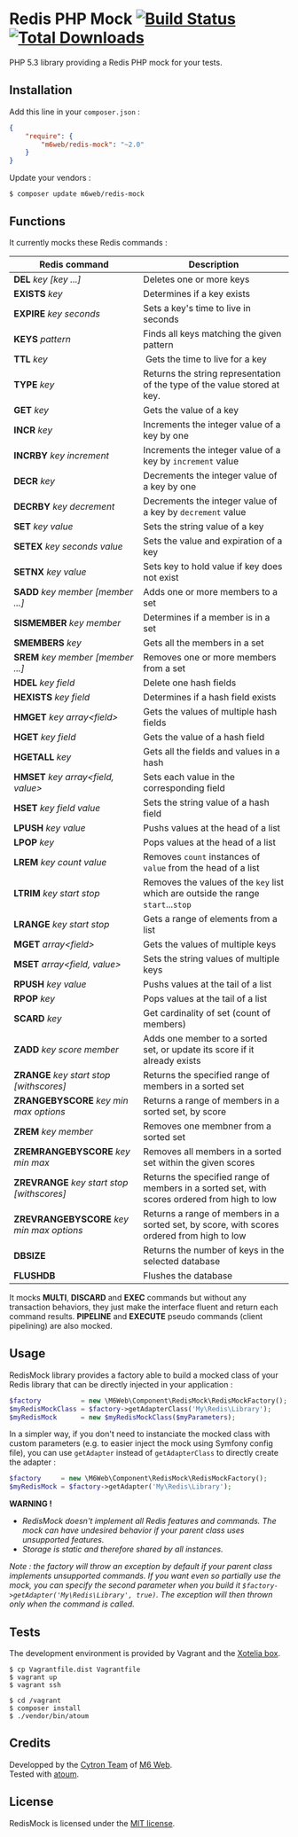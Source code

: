# Redis PHP Mock [![Build Status](https://secure.travis-ci.org/M6Web/RedisMock.svg?branch=master)](http://travis-ci.org/M6Web/RedisMock) [![Total Downloads](https://poser.pugx.org/m6web/redis-mock/downloads.svg)](https://packagist.org/packages/m6web/redis-mock)

PHP 5.3 library providing a Redis PHP mock for your tests.

## Installation

Add this line in your `composer.json` :

```json
{
    "require": {
        "m6web/redis-mock": "~2.0"
    }
}
```

Update your vendors :

```
$ composer update m6web/redis-mock
```

## Functions

It currently mocks these Redis commands :

Redis command                                    | Description
-------------------------------------------------|------------
**DEL** *key* *[key ...]*                        | Deletes one or more keys
**EXISTS** *key*                                 | Determines if a key exists
**EXPIRE** *key* *seconds*                       | Sets a key's time to live in seconds
**KEYS** *pattern*                               | Finds all keys matching the given pattern
**TTL** *key*                                    | Gets the time to live for a key
**TYPE** *key*                                   | Returns the string representation of the type of the value stored at key.
**GET** *key*                                    | Gets the value of a key
**INCR** *key*                                   | Increments the integer value of a key by one
**INCRBY** *key* *increment*                     | Increments the integer value of a key by `increment` value
**DECR** *key*                                   | Decrements the integer value of a key by one
**DECRBY** *key* *decrement*                     | Decrements the integer value of a key by `decrement` value
**SET** *key* *value*                            | Sets the string value of a key
**SETEX** *key* *seconds* *value*                | Sets the value and expiration of a key
**SETNX** *key* *value*                          | Sets key to hold value if key does not exist
**SADD** *key* *member* *[member ...]*           | Adds one or more members to a set
**SISMEMBER** *key* *member*                     | Determines if a member is in a set
**SMEMBERS** *key*                               | Gets all the members in a set
**SREM** *key* *member* *[member ...]*           | Removes one or more members from a set
**HDEL** *key* *field*                           | Delete one hash fields
**HEXISTS** *key* *field*                        | Determines if a hash field exists
**HMGET** *key* *array\<field\>*                 | Gets the values of multiple hash fields
**HGET** *key* *field*                           | Gets the value of a hash field
**HGETALL** *key*                                | Gets all the fields and values in a hash
**HMSET** *key* *array\<field, value\>*          | Sets each value in the corresponding field
**HSET** *key* *field* *value*                   | Sets the string value of a hash field
**LPUSH** *key* *value*                          | Pushs values at the head of a list
**LPOP** *key*                                   | Pops values at the head of a list
**LREM** *key* *count* *value*                   | Removes `count` instances of `value` from the head of a list
**LTRIM** *key* *start* *stop*                   | Removes the values of the `key` list which are outside the range `start`...`stop`
**LRANGE** *key* *start* *stop*                  | Gets a range of elements from a list
**MGET** *array\<field\>*                        | Gets the values of multiple keys
**MSET** *array\<field, value\>*                 | Sets the string values of multiple keys
**RPUSH** *key* *value*                          | Pushs values at the tail of a list
**RPOP** *key*                                   | Pops values at the tail of a list
**SCARD** *key*                                  | Get cardinality of set (count of members)
**ZADD** *key* *score* *member*                  | Adds one member to a sorted set, or update its score if it already exists
**ZRANGE** *key* *start* *stop* *[withscores]*   | Returns the specified range of members in a sorted set
**ZRANGEBYSCORE** *key* *min* *max* *options*    | Returns a range of members in a sorted set, by score
**ZREM** *key* *member*                          | Removes one membner from a sorted set
**ZREMRANGEBYSCORE** *key* *min* *max*           | Removes all members in a sorted set within the given scores
**ZREVRANGE** *key* *start* *stop* *[withscores]*| Returns the specified range of members in a sorted set, with scores ordered from high to low
**ZREVRANGEBYSCORE** *key* *min* *max* *options* | Returns a range of members in a sorted set, by score, with scores ordered from high to low
**DBSIZE**                                       | Returns the number of keys in the selected database
**FLUSHDB**                                      | Flushes the database

It mocks **MULTI**, **DISCARD** and **EXEC** commands but without any transaction behaviors, they just make the interface fluent and return each command results.
**PIPELINE** and **EXECUTE** pseudo commands (client pipelining) are also mocked.  

## Usage

RedisMock library provides a factory able to build a mocked class of your Redis library that can be directly injected in your application :

```php
$factory          = new \M6Web\Component\RedisMock\RedisMockFactory();
$myRedisMockClass = $factory->getAdapterClass('My\Redis\Library');
$myRedisMock      = new $myRedisMockClass($myParameters);
```

In a simpler way, if you don't need to instanciate the mocked class with custom parameters (e.g. to easier inject the mock using Symfony config file), you can use `getAdapter` instead of `getAdapterClass` to directly create the adapter :

```php
$factory     = new \M6Web\Component\RedisMock\RedisMockFactory();
$myRedisMock = $factory->getAdapter('My\Redis\Library');
```

**WARNING !**

  * *RedisMock doesn't implement all Redis features and commands. The mock can have undesired behavior if your parent class uses unsupported features.*
  * *Storage is static and therefore shared by all instances.*

*Note : the factory will throw an exception by default if your parent class implements unsupported commands. If you want even so partially use the mock, you can specify the second parameter when you build it `$factory->getAdapter('My\Redis\Library', true)`. The exception will then thrown only when the command is called.*

## Tests

The development environment is provided by Vagrant and the [Xotelia box](https://github.com/Xotelia/VagrantBox).

```shell
$ cp Vagrantfile.dist Vagrantfile
$ vagrant up
$ vagrant ssh
```

```shell
$ cd /vagrant
$ composer install
$ ./vendor/bin/atoum
```

## Credits

Developped by the [Cytron Team](http://cytron.fr/) of [M6 Web](http://tech.m6web.fr/).  
Tested with [atoum](http://atoum.org).  

## License

RedisMock is licensed under the [MIT license](LICENSE).


